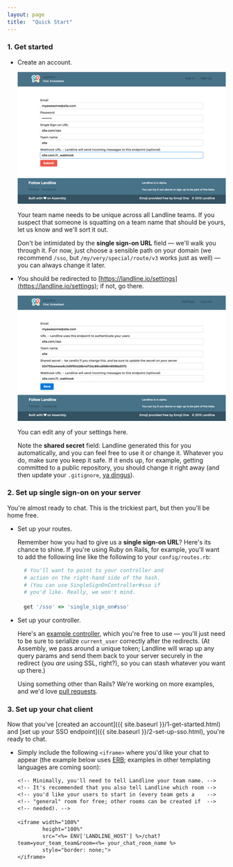 ```yaml
---
layout: page
title:  "Quick Start"
---
```


<a name="get-started"></a>
### 1. Get started

- Create an account.

    ![Signup](images/signup.png)

    Your team name needs to be unique across all Landline teams. If you suspect that someone is squatting on a team name that should be yours, let us know and we'll sort it out.

    Don't be intimidated by the **single sign-on URL** field &mdash; we'll walk you through it. For now, just choose a sensible path on your domain (we recommend `/sso`, but `/my/very/special/route/v3` works just as well) &mdash; you can always change it later.

- You should be redirected to [https://landline.io/settings](https://landline.io/settings); if not, go there.

    ![Settings](images/settings.png)

    You can edit any of your settings here.

    Note the **shared secret** field: Landline generated this for you automatically, and you can feel free to use it or change it. Whatever you do, make sure you keep it safe. If it ends up, for example, getting committed to a public repository, you should change it right away (and then update your `.gitignore`, [ya dingus](https://www.youtube.com/watch?v=9mpU1uFrvgQ&t=0m4s)).

<a name="set-up-sso"></a>
### 2. Set up single sign-on on your server

You're almost ready to chat. This is the trickiest part, but then you'll be home free.

- Set up your routes.

    Remember how you had to give us a **single sign-on URL**? Here's its chance to shine. If you're using Ruby on Rails, for example, you'll want to add the following line like the following to your `config/routes.rb`:

    ```ruby
      # You'll want to point to your controller and
      # action on the right-hand side of the hash.
      # (You can use SingleSignOnController#sso if
      # you'd like. Really, we won't mind.

      get '/sso' => 'single_sign_on#sso'
    ```

- Set up your controller.

    Here's an [example controller](examples/single_sign_on_controller.rb), which you're free to use &mdash; you'll just need to be sure to serialize `current_user` correctly after the redirects. (At Assembly, we pass around a unique token; Landline will wrap up any query params and send them back to your server securely in the redirect (you *are* using SSL, right?), so you can stash whatever you want up there.)

    Using something other than Rails? We're working on more examples, and we'd love [pull requests](https://github.com/asm-products/landline-docs).

<a name="set-up-chat"></a>
### 3. Set up your chat client

Now that you've [created an account]({{ site.baseurl }}/1-get-started.html) and [set up your SSO endpoint]({{ site.baseurl }}/2-set-up-sso.html), you're ready to chat.

- Simply include the following `<iframe>` where you'd like your chat to appear (the example below uses [ERB](http://ruby-doc.org/stdlib-2.2.1/libdoc/erb/rdoc/ERB.html); examples in other templating languages are coming soon):

    ```
    <!-- Minimally, you'll need to tell Landline your team name. -->
    <!-- It's recommended that you also tell Landline which room -->
    <!-- you'd like your users to start in (every team gets a    -->
    <!-- "general" room for free; other rooms can be created if  -->
    <!-- needed). -->

    <iframe width="100%"
            height="100%"
            src="<%= ENV['LANDLINE_HOST'] %>/chat?team=your_team_team&room=<%= your_chat_room_name %>
            style="border: none;">
    </iframe>
    ```
